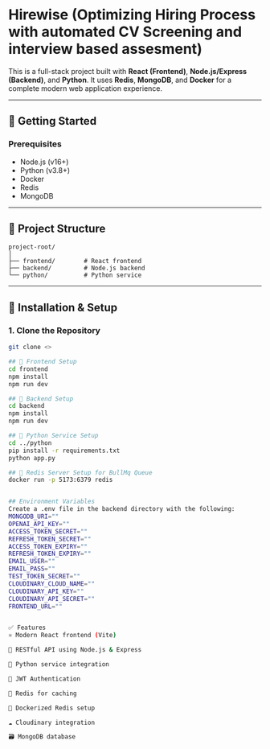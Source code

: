 # Hirewise (Optimizing Hiring Process with automated CV Screening and interview based assesment)

This is a full-stack project built with **React (Frontend)**, **Node.js/Express (Backend)**, and **Python**. It uses **Redis**, **MongoDB**, and **Docker** for a complete modern web application experience.

---

## 🚀 Getting Started

### Prerequisites

- Node.js (v16+)
- Python (v3.8+)
- Docker
- Redis
- MongoDB

---

## 📁 Project Structure

```plaintext
project-root/
│
├── frontend/        # React frontend
├── backend/         # Node.js backend
└── python/          # Python service
```


---

## 🧪 Installation & Setup

### 1. Clone the Repository

```bash
git clone <>

## 🧪 Frontend Setup
cd frontend
npm install
npm run dev

## 🧪 Backend Setup
cd backend
npm install
npm run dev

## 🧪 Python Service Setup
cd ../python
pip install -r requirements.txt
python app.py

## 🧪 Redis Server Setup for BullMq Queue
docker run -p 5173:6379 redis


## Environment Variables
Create a .env file in the backend directory with the following:
MONGODB_URI=""
OPENAI_API_KEY=""
ACCESS_TOKEN_SECRET=""
REFRESH_TOKEN_SECRET=""
ACCESS_TOKEN_EXPIRY=""
REFRESH_TOKEN_EXPIRY=""
EMAIL_USER=""
EMAIL_PASS=""
TEST_TOKEN_SECRET=""
CLOUDINARY_CLOUD_NAME=""
CLOUDINARY_API_KEY=""
CLOUDINARY_API_SECRET=""
FRONTEND_URL=""


✅ Features
⚛️ Modern React frontend (Vite)

🔗 RESTful API using Node.js & Express

🧠 Python service integration

🔐 JWT Authentication

🧰 Redis for caching

🐳 Dockerized Redis setup

☁️ Cloudinary integration

🗃️ MongoDB database







